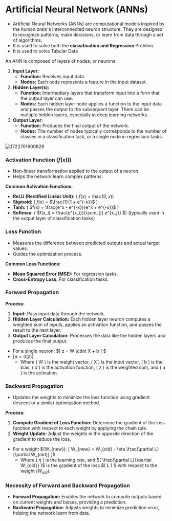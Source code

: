 # **Artificial Neural Network (ANNs)**

- Artificial Neural Networks (ANNs) are computational models inspired by the human brain's interconnected neuron structure. They are designed to recognize patterns, make decisions, or learn from data through a set of algorithms.
- It is used to solve both the **classification and Regression** Problem.
- It is used to solve Tabular Data

An ANN is composed of layers of nodes, or neurons:

1. **Input Layer:**
   * **Function:** Receives input data.
   * **Nodes:** Each node represents a feature in the input dataset.
2. **Hidden Layer(s):**
   * **Function:** Intermediary layers that transform input into a form that the output layer can use.
   * **Nodes:** Each hidden layer node applies a function to the input data and passes the output to the subsequent layer. There can be multiple hidden layers, especially in deep learning networks.
3. **Output Layer:**
   * **Function:** Produces the final output of the network.
   * **Nodes:** The number of nodes typically corresponds to the number of classes in a classification task, or a single node in regression tasks.

![1722701600828](./img/ann.jpeg "Author: Arpit Dubey")

### Activation Function ($f(x))$)

* Non-linear transformation applied to the output of a neuron.
* Helps the network learn complex patterns.

**Common Activation Functions:**

* **ReLU (Rectified Linear Unit):** ( $f(x) = \max(0, x)$)
* **Sigmoid:** ( $f(x)$ = $\frac{1}{1 + e^{-x}}$ )
* **Tanh:** ( $f(x) = \frac{e^x - e^{-x}}{e^x + e^{-x}}$ )
* **Softmax:** ( $f(x_i) = \frac{e^{x_i}}{\sum_{j} e^{x_j}} $) (typically used in the output layer of classification tasks)

### Loss Function

* Measures the difference between predicted outputs and actual target values.
* Guides the optimization process.

**Common Loss Functions:**

* **Mean Squared Error (MSE):** For regression tasks.
* **Cross-Entropy Loss:** For classification tasks.

### Forward Propagation

**Process:**

1. **Input:** Pass input data through the network.
2. **Hidden Layer Calculation:** Each hidden layer neuron computes a weighted sum of inputs, applies an activation function, and passes the result to the next layer.
3. **Output Layer Calculation:** Processes the data like the hidden layers and produces the final output.

* For a single neuron: $[ z = W \cdot X + b ] $
* $[ a = \sigma(z) ]$
  * Where ( W ) is the weight vector, ( X ) is the input vector, ( b ) is the bias, ( $\sigma$ ) is the activation function, ( z ) is the weighted sum, and ( a ) is the activation.

### Backward Propagation

* Updates the weights to minimize the loss function using gradient descent or a similar optimization method.

**Process:**

1. **Compute Gradient of Loss Function:** Determine the gradient of the loss function with respect to each weight by applying the chain rule.
2. **Weight Update:** Adjust the weights in the opposite direction of the gradient to reduce the loss.

* For a weight $(W_{new}): [ W_{new} = W_{old} - \eta \frac{\partial L}{\partial W_{old}} ]$
  * Where ( $\eta$ ) is the learning rate, and $( \frac{\partial L}{\partial W_{old}} )$ is the gradient of the loss $( L ) $ with respect to the weight $( W_{old} )$.

### Necessity of Forward and Backward Propagation

* **Forward Propagation:** Enables the network to compute outputs based on current weights and biases, providing a prediction.
* **Backward Propagation:** Adjusts weights to minimize prediction error, helping the network learn from data.
